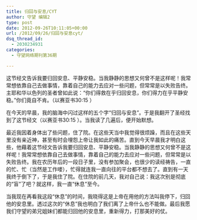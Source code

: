 ```yaml
---
title: 归回与安息/CYT
author: 守望 编辑2
type: post
date: 2012-09-26T10:11:05+00:00
url: /2012/09/26/归回与安息cyt/
dsq_thread_id:
  - 2030234931
categories:
  - 守望网络期刊第36期

---
```

这节经文告诉我要归回安息、平静安稳。当我静静的思想又何曾不是这样呢！我常常想依靠自己去做事情，靠着自己的能力去应对一些问题，但常常是以失败告终。<!--more-->主耶和华以色列的圣者曾如此说：“你们得救在乎归回安息，你们得力在乎平静安稳。”你们竟自不肯。（以赛亚书30:15 ）

在今天的早晨，我的脑海中闪过这样的五个字“归回与安息”。于是我翻开了圣经找到了这节经文（以赛亚书30:15 ）。当我读了几遍后，便开始默想。

最近我因着身体出了些问题，住了院。在这些天当中我觉得很烦躁，而且在这些天里没有亲近神，甚至有时会埋怨上帝让我如此的痛苦。直到今天早晨我才明白这些，他藉着这节经文告诉我要归回安息、平静安稳。当我静静的思想又何曾不是这样呢！我常常想依靠自己去做事情，靠着自己的能力去应对一些问题，但常常是以失败告终。我在农历年后的一段日子里，没有参加聚会，也很少的读经祷告，一直的忙、忙（当然是工作喽），忙得就连我一直向往的平台都不想去了。直到有一天我终于倒下了，于是我住了院。在住院的前几天，我对自己说：我这次别是彻底的“盲”了吧？就这样，我一直“休息”至今。

当我现在再看我这段“休息”的时间，我晓得这是上帝在用他的方法叫我停下，归回他的安息里。透过这次的“休息”我也明白了我们离了上帝什么也不能做。最后我愿我们守望的弟兄姐妹们都能归回他的安息里，重新得力，打那美好的仗。